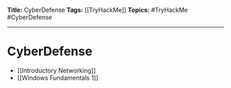 **Title:** CyberDefense
**Tags:** [[TryHackMe]]
**Topics:** #TryHackMe #CyberDefense

---
# CyberDefense
- [[Introductory Networking]]
- [[Windows Fundamentals 1]]